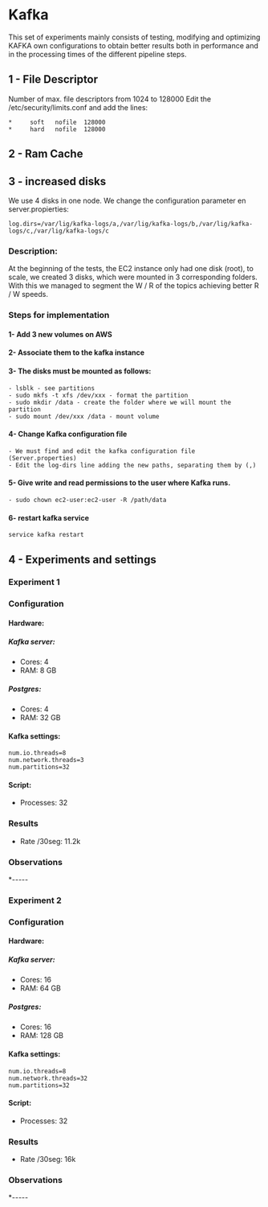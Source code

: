 # Kafka
This set of experiments mainly consists of testing, modifying and optimizing KAFKA own configurations to obtain better results both in performance and in the processing times of the different pipeline steps. 
## 1 - File Descriptor
Number of max. file descriptors from 1024 to 128000
Edit the /etc/security/limits.conf and add the lines:
```
*     soft   nofile  128000
*     hard   nofile  128000
```
## 2 - Ram Cache
## 3 - increased disks
We use 4 disks in one node.
We change the configuration parameter en server.propierties:
```
log.dirs=/var/lig/kafka-logs/a,/var/lig/kafka-logs/b,/var/lig/kafka-logs/c,/var/lig/kafka-logs/c
```
### Description: 
At the beginning of the tests, the EC2 instance only had one disk (root), to scale, we created 3 disks, which were mounted in 3 corresponding folders. With this we managed to segment the W / R of the topics achieving better R / W speeds.

### Steps for implementation

#### 1- Add 3 new volumes on AWS 

#### 2- Associate them to the kafka instance 

#### 3- The disks must be mounted as follows: 
```
- lsblk - see partitions 
- sudo mkfs -t xfs /dev/xxx - format the partition 
- sudo mkdir /data - create the folder where we will mount the partition
- sudo mount /dev/xxx /data - mount volume
```
#### 4- Change Kafka configuration file 

```
- We must find and edit the kafka configuration file (Server.properties)
- Edit the log-dirs line adding the new paths, separating them by (,)
```
#### 5- Give write and read permissions to the user where Kafka runs. 
```
- sudo chown ec2-user:ec2-user -R /path/data 
```
#### 6- restart kafka service 
```
service kafka restart
```

## 4 - Experiments and settings 
### Experiment 1
### Configuration

#### Hardware:
##### Kafka server:
* Cores: 4
* RAM: 8 GB
##### Postgres:
* Cores: 4
* RAM: 32 GB

#### Kafka settings:
```
num.io.threads=8
num.network.threads=3
num.partitions=32
```

#### Script:
* Processes: 32

### Results

* Rate /30seg: 11.2k

### Observations

*-----

### Experiment 2
### Configuration

#### Hardware:
##### Kafka server:
* Cores: 16
* RAM: 64 GB
##### Postgres:
* Cores: 16
* RAM: 128 GB

#### Kafka settings:
```
num.io.threads=8
num.network.threads=32
num.partitions=32
```

#### Script:
* Processes: 32

### Results

* Rate /30seg: 16k

### Observations

*-----

